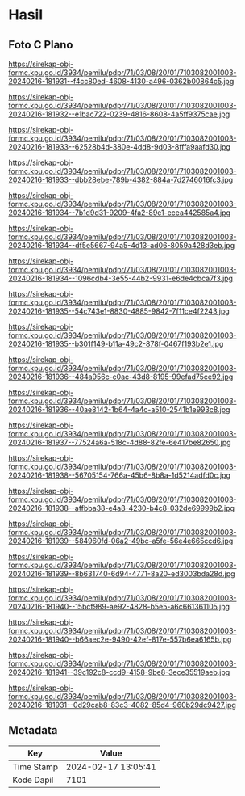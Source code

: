 # Hasil

## Foto C Plano

https://sirekap-obj-formc.kpu.go.id/3934/pemilu/pdpr/71/03/08/20/01/7103082001003-20240216-181931--f4cc80ed-4608-4130-a496-0362b00864c5.jpg

https://sirekap-obj-formc.kpu.go.id/3934/pemilu/pdpr/71/03/08/20/01/7103082001003-20240216-181932--e1bac722-0239-4816-8608-4a5ff9375cae.jpg

https://sirekap-obj-formc.kpu.go.id/3934/pemilu/pdpr/71/03/08/20/01/7103082001003-20240216-181933--62528b4d-380e-4dd8-9d03-8fffa9aafd30.jpg

https://sirekap-obj-formc.kpu.go.id/3934/pemilu/pdpr/71/03/08/20/01/7103082001003-20240216-181933--dbb28ebe-789b-4382-884a-7d2746016fc3.jpg

https://sirekap-obj-formc.kpu.go.id/3934/pemilu/pdpr/71/03/08/20/01/7103082001003-20240216-181934--7b1d9d31-9209-4fa2-89e1-ecea442585a4.jpg

https://sirekap-obj-formc.kpu.go.id/3934/pemilu/pdpr/71/03/08/20/01/7103082001003-20240216-181934--df5e5667-94a5-4d13-ad06-8059a428d3eb.jpg

https://sirekap-obj-formc.kpu.go.id/3934/pemilu/pdpr/71/03/08/20/01/7103082001003-20240216-181934--1096cdb4-3e55-44b2-9931-e6de4cbca7f3.jpg

https://sirekap-obj-formc.kpu.go.id/3934/pemilu/pdpr/71/03/08/20/01/7103082001003-20240216-181935--54c743e1-8830-4885-9842-7f11ce4f2243.jpg

https://sirekap-obj-formc.kpu.go.id/3934/pemilu/pdpr/71/03/08/20/01/7103082001003-20240216-181935--b301f149-b11a-49c2-878f-0467f193b2e1.jpg

https://sirekap-obj-formc.kpu.go.id/3934/pemilu/pdpr/71/03/08/20/01/7103082001003-20240216-181936--484a956c-c0ac-43d8-8195-99efad75ce92.jpg

https://sirekap-obj-formc.kpu.go.id/3934/pemilu/pdpr/71/03/08/20/01/7103082001003-20240216-181936--40ae8142-1b64-4a4c-a510-2541b1e993c8.jpg

https://sirekap-obj-formc.kpu.go.id/3934/pemilu/pdpr/71/03/08/20/01/7103082001003-20240216-181937--77524a6a-518c-4d88-82fe-6e417be82650.jpg

https://sirekap-obj-formc.kpu.go.id/3934/pemilu/pdpr/71/03/08/20/01/7103082001003-20240216-181938--56705154-766a-45b6-8b8a-1d5214adfd0c.jpg

https://sirekap-obj-formc.kpu.go.id/3934/pemilu/pdpr/71/03/08/20/01/7103082001003-20240216-181938--affbba38-e4a8-4230-b4c8-032de69999b2.jpg

https://sirekap-obj-formc.kpu.go.id/3934/pemilu/pdpr/71/03/08/20/01/7103082001003-20240216-181939--584960fd-06a2-49bc-a5fe-56e4e665ccd6.jpg

https://sirekap-obj-formc.kpu.go.id/3934/pemilu/pdpr/71/03/08/20/01/7103082001003-20240216-181939--8b631740-6d94-4771-8a20-ed3003bda28d.jpg

https://sirekap-obj-formc.kpu.go.id/3934/pemilu/pdpr/71/03/08/20/01/7103082001003-20240216-181940--15bcf989-ae92-4828-b5e5-a6c661361105.jpg

https://sirekap-obj-formc.kpu.go.id/3934/pemilu/pdpr/71/03/08/20/01/7103082001003-20240216-181940--b66aec2e-9490-42ef-817e-557b6ea6165b.jpg

https://sirekap-obj-formc.kpu.go.id/3934/pemilu/pdpr/71/03/08/20/01/7103082001003-20240216-181941--39c192c8-ccd9-4158-9be8-3ece35519aeb.jpg

https://sirekap-obj-formc.kpu.go.id/3934/pemilu/pdpr/71/03/08/20/01/7103082001003-20240216-181931--0d29cab8-83c3-4082-85d4-960b29dc9427.jpg


## Metadata

| Key        | Value               |
| ---------- | ------------------- |
| Time Stamp | 2024-02-17 13:05:41 |
| Kode Dapil | 7101                |



